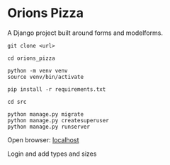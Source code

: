 # Orions Pizza

A Django project built around forms and modelforms.

```code
git clone <url>

cd orions_pizza

python -m venv venv
source venv/bin/activate

pip install -r requirements.txt

cd src

python manage.py migrate
python manage.py createsuperuser
python manage.py runserver
```

Open browser: [localhost](http://127.0.0.1:8000/admin/)

Login and add types and sizes
